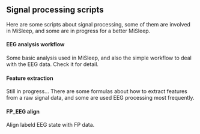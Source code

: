 ## Signal processing scripts

Here are some scripts about signal processing, some of them are involved in MiSleep, and some are in progress for a better MiSleep.

#### EEG analysis workflow

Some basic analysis used in MiSleep, and also the simple workflow to deal with the EEG data. Check it for detail.

#### Feature extraction

Still in progress... There are some formulas about how to extract features from a raw signal data, and some are used EEG processing most frequently.

#### FP_EEG align

Align labeld EEG state with FP data.
